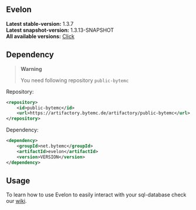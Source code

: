 ## Evelon

**Latest stable-version:** 1.3.7<br>
**Latest snapshot-version:** 1.3.13-SNAPSHOT<br>
**All available versions:** 
<a href="https://artifactory.bytemc.de/ui/native/bytemc-public/net/bytemc/evelon/">Click </a>

## Dependency

> **Warning**
>  
> You need following repository `public-bytemc`

Repository: 
```xml
<repository>
    <id>public-bytemc</id>
    <url>https://artifactory.bytemc.de/artifactory/public-bytemc</url>
</repository>
```
Dependency:
```xml
<dependency>
    <groupId>net.bytemc</groupId>
    <artifactId>evelon</artifactId>
    <version>VERSION</version>
</dependency>
```



## Usage
To learn how to use Evelon to easily interact with your sql-database check our <a href="https://github.com/ByteMCNetzwerk/evelon/wiki">wiki</a>.
